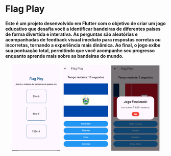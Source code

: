 # Flag Play

#### Este é um projeto desenvolvido em Flutter com o objetivo de criar um jogo educativo que desafia você a identificar bandeiras de diferentes países de forma divertida e interativa. As perguntas são aleatórias e acompanhadas de feedback visual imediato para respostas corretas ou incorretas, tornando a experiência mais dinâmica. Ao final, o jogo exibe sua pontuação total, permitindo que você acompanhe seu progresso enquanto aprende mais sobre as bandeiras do mundo.

<p align="center">
  <img src="assets/printscreen/inicio.png" alt="Imagem 1" width="30%">
  <img src="assets/printscreen/quiz.png" alt="Imagem 2" width="30%">
  <img src="assets/printscreen/finalizado.png" alt="Imagem 3" width="30%">
</p>
